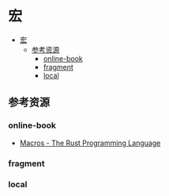# 宏

<!--ts-->
* [宏](#宏)
   * [参考资源](#参考资源)
      * [online-book](#online-book)
      * [fragment](#fragment)
      * [local](#local)

<!-- Created by https://github.com/ekalinin/github-markdown-toc -->
<!-- Added by: runner, at: Tue Jul 19 07:31:44 UTC 2022 -->

<!--te-->

## 参考资源

### online-book

- [Macros - The Rust Programming Language](https://doc.rust-lang.org/book/ch19-06-macros.html)

### fragment

### local
